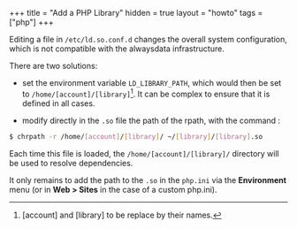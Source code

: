 +++
title = "Add a PHP Library"
hidden = true
layout = "howto"
tags = ["php"]
+++

Editing a file in `/etc/ld.so.conf.d` changes the overall system configuration, which is not compatible with the alwaysdata infrastructure.

There are two solutions:

- set the environment variable `LD_LIBRARY_PATH`, which would then be set to `/home/[account]/[library]`[^1]. It can be complex to ensure that it is defined in all cases.

- modify directly in the `.so` file the path of the rpath, with the command :

```sh
$ chrpath -r /home/[account]/[library]/ ~/[library]/[library].so
```

Each time this file is loaded, the `/home/[account]/[library]/` directory will be used to resolve dependencies.

It only remains to add the path to the `.so` in the `php.ini` via the **Environment** menu (or in **Web > Sites** in the case of a custom php.ini).


[^1]: [account] and [library] to be replace by their names.
